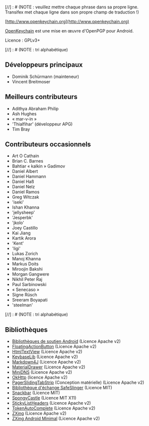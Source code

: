 [//] : # (NOTE : veuillez mettre chaque phrase dans sa propre ligne. Transifex met chaque ligne dans son propre champ de traduction !)

[http://www.openkeychain.org](http://www.openkeychain.org)

[OpenKeychain](http://www.openkeychain.org) est une mise en œuvre d'OpenPGP pour Android.

Licence : GPLv3+

[//] : # (NOTE : tri alphabétique)

## Développeurs principaux
  * Dominik Schürmann (mainteneur)
  * Vincent Breitmoser

## Meilleurs contributeurs
  * Adithya Abraham Philip
  * Ash Hughes
  * « mar-v-in »
  * 'Thialfihar' (développeur APG)
  * Tim Bray

## Contributeurs occasionnels
  * Art O Cathain
  * Brian C. Barnes
  * Bahtiar « kalkin » Gadimov
  * Daniel Albert
  * Daniel Hammann
  * Daniel Haß
  * Daniel Nelz
  * Daniel Ramos
  * Greg Witczak
  * 'iseki'
  * Ishan Khanna
  * 'jellysheep'
  * 'Jesperbk'
  * 'jkolo'
  * Joey Castillo
  * Kai Jiang
  * Kartik Arora
  * 'Kent'
  * 'ligi'
  * Lukas Zorich
  * Manoj Khanna
  * Markus Doits
  * Miroojin Bakshi
  * Morgan Gangwere
  * Nikhil Peter Raj
  * Paul Sarbinowski
  * « Senecaso »
  * Signe Rüsch
  * Sreeram Boyapati
  * 'steelman'

[//] : # (NOTE : tri alphabétique)

## Bibliothèques
  * [Bibliothèques de soutien Android](http://developer.android.com/tools/support-library/index.html) (Licence Apache v2)
  * [FloatingActionButton](https://github.com/futuresimple/android-floating-action-button) (Licence Apache v2)
  * [HtmlTextView](https://github.com/sufficientlysecure/html-textview) (Licence Apache v2)
  * [KeybaseLib](https://github.com/timbray/KeybaseLib) (Licence Apache v2)
  * [Markdown4J](https://github.com/jdcasey/markdown4j) (Licence Apache v2)
  * [MaterialDrawer](https://github.com/mikepenz/MaterialDrawer) (Licence Apache v2)
  * [MiniDNS](https://github.com/rtreffer/minidns) (Licence Apache v2)
  * [OkHttp](http://square.github.io/okhttp/) (licence Apache v2)
  * [PagerSlidingTabStrip](https://github.com/jpardogo/PagerSlidingTabStrip) (Conception matérielle)</a> (Licence Apache v2)
  * [Bibliothèque d'échange SafeSlinger](https://github.com/SafeSlingerProject/exchange-android) (Licence MIT)
  * [Snackbar](https://github.com/nispok/snackbar) (Licence MIT)
  * [SpongyCastle](http://rtyley.github.com/spongycastle/) (Licence MIT X11)
  * [StickyListHeaders](https://github.com/emilsjolander/StickyListHeaders) (Licence Apache v2)
  * [TokenAutoComplete](https://github.com/splitwise/TokenAutoComplete) (Licence Apache v2)
  * [ZXing](https://github.com/zxing/zxing) (Licence Apache v2)
  * [ZXing Android Minimal](https://github.com/journeyapps/zxing-android-embedded) (Licence Apache v2)